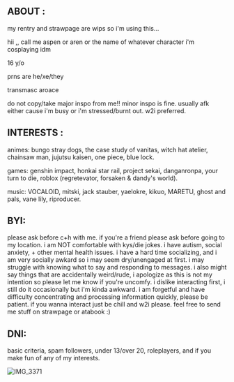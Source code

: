 ## ABOUT :
my rentry and strawpage are wips so i'm using this...

hii ,, call me aspen or aren or the name of whatever character i'm cosplaying idm

16 y/o

prns are he/xe/they

transmasc aroace

do not copy/take major inspo from me!! minor inspo is fine. usually afk either cause i'm busy or i'm stressed/burnt out. w2i preferred.

## INTERESTS :
animes: bungo stray dogs, the case study of vanitas, witch hat atelier, chainsaw man, jujutsu kaisen, one piece, blue lock.

games: genshin impact, honkai star rail, project sekai, danganronpa, your turn to die, roblox (regretevator, forsaken & dandy's world).

music: VOCALOID, mitski, jack stauber, yaelokre, kikuo, MARETU, ghost and pals, vane lily, riproducer.

## BYI: 
please ask before c+h with me. if you're a friend please ask before going to my location. i am NOT comfortable with kys/die jokes. i have autism, social anxiety, + other mental health issues. i have a hard time socializing, and i am very socially awkard so i may seem dry/unengaged at first. i may struggle with knowing what to say and responding to messages. i also might say things that are accidentally weird/rude, i apologize as this is not my intention so please let me know if you're uncomfy. i dislike interacting first, i still do it occasionally but i'm kinda awkward. i am forgetful and have difficulty concentrating and processing information quickly, please be patient. if you wanna interact just be chill and w2i please. feel free to send me stuff on strawpage or atabook :)

## DNI:
basic criteria, spam followers, under 13/over 20, roleplayers, and if you make fun of any of my interests.

![IMG_3371](https://github.com/user-attachments/assets/585e9cdd-d0d0-46b7-937b-805f63f0812c)

